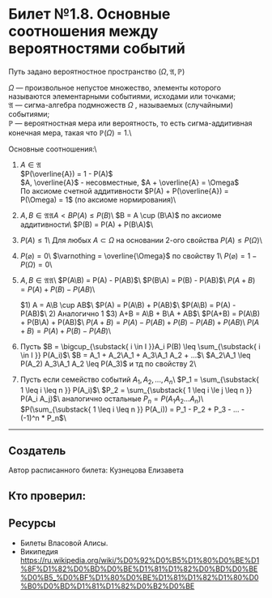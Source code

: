 # Билет №1.8. Основные соотношения между вероятностями событий
Путь задано вероятностное пространство $(\Omega, {\displaystyle {\mathfrak {A}}},	{\displaystyle \mathbb {P}})$

$\Omega$  — произвольное непустое множество, элементы которого называются элементарными событиями, исходами или точками;\
${\displaystyle {\mathfrak {A}}}$ — сигма-алгебра подмножеств ${\displaystyle \Omega }$ , называемых (случайными) событиями;\
${\displaystyle \mathbb {P} }$  — вероятностная мера или вероятность, то есть сигма-аддитивная конечная мера, такая что ${\displaystyle \mathbb {P} (\Omega )=1}$.\

Основные соотношения:\
1. $A \in {\displaystyle {\mathfrak {A}}}$\
   $P(\overline{A}) = 1 - P(A)$\
   $A, \overline{A}$ - несовместные, $A + \overline{A} = \Omega$\
   По аксиоме счетной аддитивности $P(A) + P(\overline{A}) = P(\Omega) = 1$ (по аксиоме нормирования)\

2. $A, B \in {\displaystyle {\mathfrak {A}}}{\mathfrak {A}}   A < B   P(A) \leq P(B)$\\
   $B = A \cup (B\A)$ по аксиоме аддитивности\\
   $P(B) = P(A) + P(B\A)$\\
   
3. $P(A) \leq 1$\\
   Для любых $A \subset \Omega$ на основании 2-ого свойства $P(A) \leq P(\Omega)$\\
   
4. $P(\varnothing) = 0$\\
   $\varnothing = \overline{\Omega}$ по свойству 1\\
   $P(\varnothing) = 1 - P(\Omega) = 0$\\
   
5. $A, B \in {\displaystyle {\mathfrak {A}}}{\mathfrak {A}}$\\
   $P(A\B) = P(A) - P(AB)$\\
   $P(B\A) = P(B) - P(AB)$\\
   $P(A+B) = P(A) + P(B) - P(AB)$\\
   
   $1) A = A\B \cup AB$\\
      $P(A) = P(A\B) + P(AB)$\\
      $P(A\B) = P(A) - P(AB)$\\
   2) Аналогично 1
   $3) A+B = A\B + B\A + AB$\\
      $P(A+B) = P(A\B) + P(B\A) + P(AB)$\\
      $P(A+B) = P(A) - P(AB) + P(B) - P(AB) + P(AB)$\\
      $P(A+B)= P(A) + P(B) - P(AB)$\\
      
6. Пусть $B = \bigcup_{\substack{ i \in I }}A_i   P(B) \leq \sum_{\substack{ i \in I }} P(A_i)$\\
   $B = A_1 + A_2\A_1 + A_3\A_1 A_2 + ...$\\
   $A_2\A_1 \leq P(A_2)   A_3\A_1 A_2 \leq P(A_3)$ и тд по свойству 2\\
   
7. Пусть если семейство событий $A_1, A_2, ..., A_n$\\
   $P_1 = \sum_{\substack{ 1 \leq i \leq n }} P(A_i)$\\
   $P_2 = \sum_{\substack{ 1 \leq i \le j \leq n }} P(A_i A_j)$\\
   аналогично остальные
   $P_n = P(A_1 A_2 ... A_n)$\\
   $P(\sum_{\substack{ 1 \leq i \leq n }} P(A_i)) = P_1 - P_2 + P_3 - ... - (-1)^n * P_n$\\
      
---
## Создатель

Автор расписанного билета: Кузнецова Елизавета

Кто проверил:
- 

## Ресурсы
- Билеты Власовой Алисы.
- Википедия https://ru.wikipedia.org/wiki/%D0%92%D0%B5%D1%80%D0%BE%D1%8F%D1%82%D0%BD%D0%BE%D1%81%D1%82%D0%BD%D0%BE%D0%B5_%D0%BF%D1%80%D0%BE%D1%81%D1%82%D1%80%D0%B0%D0%BD%D1%81%D1%82%D0%B2%D0%BE
